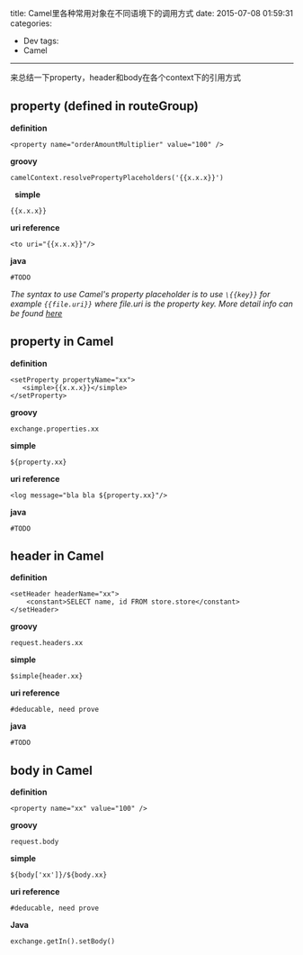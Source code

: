 title: Camel里各种常用对象在不同语境下的调用方式
date: 2015-07-08 01:59:31
categories:
- Dev
tags:
- Camel
---

来总结一下property，header和body在各个context下的引用方式

## property (defined in routeGroup)   

**definition**    
```
<property name="orderAmountMultiplier" value="100" />
```

**groovy**      

```
camelContext.resolvePropertyPlaceholders('{{x.x.x}}')
```
  
**simple**      

```
{{x.x.x}}
```

**uri reference**   

```
<to uri="{{x.x.x}}"/>

```

<!--more-->

**java**
```
#TODO
```

_The syntax to use Camel's property placeholder is to use `\{{key}}` for example `{{file.uri}}` where file.uri is the property key. More detail info can be found [here](http://camel.apache.org/using-propertyplaceholder.html)_

## property in Camel
**definition**         
```
<setProperty propertyName="xx">
   <simple>{{x.x.x}}</simple>
</setProperty>
```
**groovy**      
```
exchange.properties.xx
```

**simple**      
```
${property.xx}
```

**uri reference**   
```
<log message="bla bla ${property.xx}"/>
```

**java**
```
#TODO
```

## header in Camel
**definition**

```
<setHeader headerName="xx">
    <constant>SELECT name, id FROM store.store</constant>
</setHeader>
```

**groovy**        
```
request.headers.xx
```

**simple**       
```
$simple{header.xx}
```

**uri reference** 
```
#deducable, need prove
```

**java**
```
#TODO
```

## body in Camel
**definition**       
```
<property name="xx" value="100" /> 
```

**groovy**        
```
request.body
```

**simple**      
```
${body['xx']}/${body.xx}
```

**uri reference**    
```
#deducable, need prove
```

**Java**                    
```
exchange.getIn().setBody()
```

